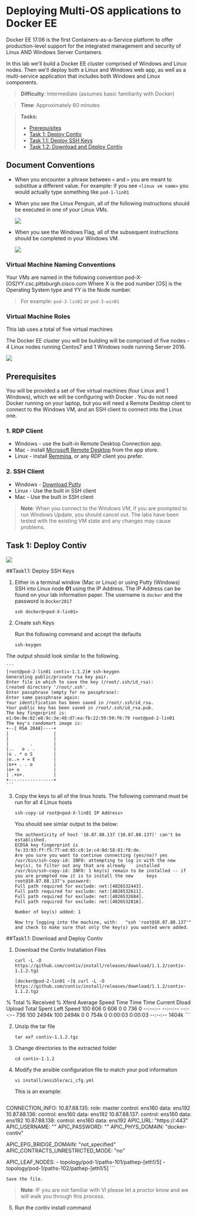 # Deploying Multi-OS applications to Docker EE
Docker EE 17.06 is the first Containers-as-a-Service platform to offer production-level support for the integrated management and security of Linux AND Windows Server Containers.

In this lab we'll build a Docker EE cluster comprised of Windows and Linux nodes. Then we'll deploy both a Linux and Windows web app, as well as a multi-service application that includes both Windows and Linux components.

> **Difficulty**: Intermediate (assumes basic familiarity with Docker)

> **Time**: Approximately 60 minutes

> **Tasks:**
>
> * [Prerequisites](#prerequisites)
> * [Task 1: Deploy Contiv](#task1)
> * [Task 1.1: Deploy SSH Keys](#task1.1)
> * [Task 1.2: Download and Deploy Contiv](#task1.2)


## Document Conventions

- When you encounter a phrase between `<` and `>` you are meant to substitue a different value.
	For example: if you see `<linux vm name>` you would actually type something like `pod-1-lin01`

- When you see the Linux Penguin, all of the following instructions should be executed in one of your Linux VMs.

	![](./images/linux75.png)
	
- When you see the Windows Flag, all of the subsequent instructions should be completed in your Windows VM.

	![](./images/windows75.png)
	
### Virtual Machine Naming Conventions
Your VMs are named in the following convention pod-X-[OS]YY.csc.pittsburgh.cisco.com
Where X is the pod number [OS] is the Operating System type and YY is the Node number.  

> For example: `pod-3-lin02` or `pod-3-win01`

### Virtual Machine Roles
This lab uses a total of five virtual machines

The Docker EE cluster you will be building will be comprised of five nodes - 4 Linux nodes running Centos7 and 1 Windows node running Server 2016.

![](./images/vm_roles.png)


## <a name="prerequisites"></a>Prerequisites


You will be provided a set of five virtual machines (four Linux and 1 Windows), which we will be configuring with Docker	. You do not need Docker running on your laptop, but you will need a Remote Desktop client to connect to the Windows VM, and an SSH client to connect into the Linux one.
### 1. RDP Client

- Windows - use the built-in Remote Desktop Connection app.
- Mac - install [Microsoft Remote Desktop](https://itunes.apple.com/us/app/microsoft-remote-desktop/id715768417?mt=12) from the app store.
- Linux - install [Remmina](http://www.remmina.org/wp/), or any RDP client you prefer.

### 2. SSH Client

- Windows - [Download Putty](http://www.chiark.greenend.org.uk/~sgtatham/putty/download.html)
- Linux - Use the built in SSH client
- Mac - Use the built in SSH client

> **Note**: When you connect to the Windows VM, if you are prompted to run Windows Update, you should cancel out. The labs have been tested with the existing VM state and any changes may cause problems.

## <a name="task1"></a>Task 1:  Deploy Contiv
![](./images/linux75.png)



##<a name="task1.1"></a>Task1.1: Deploy SSH Keys

1. Either in a terminal window (Mac or Linux) or using Putty (Windows) SSH into Linux node **01** using the IP Address. The IP Address can be found on your lab information paper.  The username is `docker` and the password is `Docker2017`

	```
	ssh docker@<pod-X-lin01>
	```
	
2. Create ssh Keys
	
	Run the following command and accept the defaults
	
	```
	ssh-keygen
	```
	
The output should look similar to the following.
	

	```
	[root@pod-2-lin01 contiv-1.1.2]# ssh-keygen
	Generating public/private rsa key pair.
	Enter file in which to save the key (/root/.ssh/id_rsa): 
	Created directory '/root/.ssh'.
	Enter passphrase (empty for no passphrase): 
	Enter same passphrase again: 
	Your identification has been saved in /root/.ssh/id_rsa.
	Your public key has been saved in /root/.ssh/id_rsa.pub.
	The key fingerprint is:
	e1:0e:0e:82:e8:9c:3e:48:d7:ea:fb:22:59:59:f6:79 root@pod-2-lin01
	The key's randomart image is:
	+--[ RSA 2048]----+
	|                 |
	|                 |
	|        .        |
	|..   o . .       |
	|o . * o S        |
	|o..= + = E       |
	|o++ . . o        |
	|o+ o             |
	| .+o+.           |
	+-----------------+
	```	

3. Copy the keys to all of the linux hosts.  The following command must be run for all 4 Linux hosts
	
	```
	ssh-copy-id root@<pod-X-lin01 IP Address>
	```
	
	You should see simlar output to the below:

	```
	The authenticity of host '10.87.88.137 (10.87.88.137)' can't be established.
	ECDSA key fingerprint is fe:33:93:ff:f5:77:ed:65:c0:1e:c4:8d:58:81:f8:de.
	Are you sure you want to continue connecting (yes/no)? yes
	/usr/bin/ssh-copy-id: INFO: attempting to log in with the new key(s), to filter out any that are already 	installed
	/usr/bin/ssh-copy-id: INFO: 1 key(s) remain to be installed -- if you are prompted now it is to install the new 	keys
	root@10.87.88.137's password: 
	Full path required for exclude: net:[4026532443].
	Full path required for exclude: net:[4026532611].
	Full path required for exclude: net:[4026532684].
	Full path required for exclude: net:[4026532816].

	Number of key(s) added: 1

	Now try logging into the machine, with:   "ssh 'root@10.87.88.137'"
	and check to make sure that only the key(s) you wanted were added.
	```

##<a name="task1.1"></a>Task1.1: Download and Deploy Contiv

1. Download the Contiv Installation Files
	
	```
	curl -L -O https://github.com/contiv/install/releases/download/1.1.2/contiv-1.1.2.tgz
	```
	
	```
	[docker@pod-2-lin01 ~]$ curl -L -O https://github.com/contiv/install/releases/download/1.1.2/contiv-1.1.2.tgz
  % Total    % Received % Xferd  Average Speed   Time    Time     Time  Current
                                 Dload  Upload   Total   Spent    Left  Speed
100   606    0   606    0     0    736      0 --:--:-- --:--:-- --:--:--   736
100 2494k  100 2494k    0     0   754k      0  0:00:03  0:00:03 --:--:-- 1404k
	```
	
	
2. Unzip the tar file

	
	```
	tar oxf contiv-1.1.2.tgz
	```

3. Change directories to the extracted folder
	
	```
	cd contiv-1.1.2
	```

4.  Modify the ansible configuration file to match your pod information
	
	```
	vi install/ansible/aci_cfg.yml
	```
	
	This is an example:
	
	```
CONNECTION_INFO:
      10.87.88.135:
        role: master
        control: ens160
        data: ens192
      10.87.88.136:
        control: ens160
        data: ens192
      10.87.88.137:
        control: ens160
        data: ens192
      10.87.88.138:
        control: ens160
        data: ens192
APIC_URL: "https://:443"
APIC_USERNAME: ""
APIC_PASSWORD: ""
APIC_PHYS_DOMAIN: "docker-contiv"

APIC_EPG_BRIDGE_DOMAIN: "not_specified"
APIC_CONTRACTS_UNRESTRICTED_MODE: "no"

APIC_LEAF_NODES:
    - topology/pod-1/paths-101/pathep-[eth1/5]
    - topology/pod-1/paths-102/pathep-[eth1/5]
	```
	
	Save the file.
> **Note**: IF you are not familiar with VI please let a proctor know and we will walk you through this process.
	
5. Run the contiv install command
	
